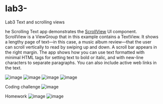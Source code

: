 # lab3-

Lab3 Text and scrolling views

he Scrolling Text app demonstrates the [ScrollView](https://developer.android.com/reference/android/widget/ScrollView.html) UI component. ScrollView is a ViewGroup that in this example contains a TextView. It shows a lengthy page of text—in this case, a music album review—that the user can scroll vertically to read by swiping up and down. A scroll bar appears in the right margin. The app shows how you can use text formatted with minimal HTML tags for setting text to bold or italic, and with new-line characters to separate paragraphs. You can also include active web links in the text.

![image](https://user-images.githubusercontent.com/50863208/171567189-075b8f47-a5c1-4ff1-8fde-abc3322501d2.png)
![image](https://user-images.githubusercontent.com/50863208/171567204-cf6623e0-0eb1-4d94-b770-dbb5e5752531.png)
![image](https://user-images.githubusercontent.com/50863208/171567215-ff219c8a-6334-4ec6-a46d-281d267e151f.png)
![image](https://user-images.githubusercontent.com/50863208/171567227-add414ae-5f6f-4ea1-8db9-040f13b76226.png)

Coding challenge
![image](https://user-images.githubusercontent.com/50863208/171567251-a5b55656-437d-4956-83da-6c08a222ba22.png)

Homework
![image](https://user-images.githubusercontent.com/50863208/171567280-a081b780-907c-447c-bec1-f6095b0fe124.png)
![image](https://user-images.githubusercontent.com/50863208/171567292-129f7ad3-3897-4295-a16a-efb77cd596b7.png)
